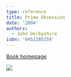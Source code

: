 ```yaml
---
type: reference
title: Prime Obsession
date: '2004'
authors:
  - John Derbyshire
isbn: '0452285259'
---
```

[Book homepage](https://www.johnderbyshire.com/Books/Prime/page.html)

![](/media/books/derbyshire03.jpg)
